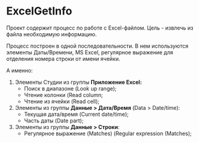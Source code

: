 # ExcelGetInfo
Проект содержит процесс по работе с Excel-файлом. Цель - извлечь из файла необходимую информацию. 

Процесс построен в одной последовательности. В нем используются элементы Даты/Времени, MS Excel, регулярное выражение для отделения номера строки от имени ячейки.

А именно:
1. Элементы Студии из группы **Приложение Excel:**
   - Поиск в диапазоне (Look up range);
   - Чтение колонки (Read column;
   - Чтение из ячейки (Read cell);
2. Элементы из группы **Данные > Дата/Время** (Data > Date/time):
   - Текущая дата/время (Current date/time);
   - Часть даты (Date part);
3. Элементы из группы **Данные > Строки**:
   - Регулярное выражение (Matches) (Regular expression (Matches);




